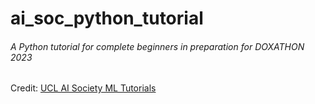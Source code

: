 # ai_soc_python_tutorial
###### A Python tutorial for complete beginners in preparation for DOXATHON 2023

Credit: [UCL AI Society ML Tutorials](https://github.com/UCLAIS/ml-tutorials-season-3/blob/main/week-2/1%20-%20Introduction%20to%20Python.ipynb)
